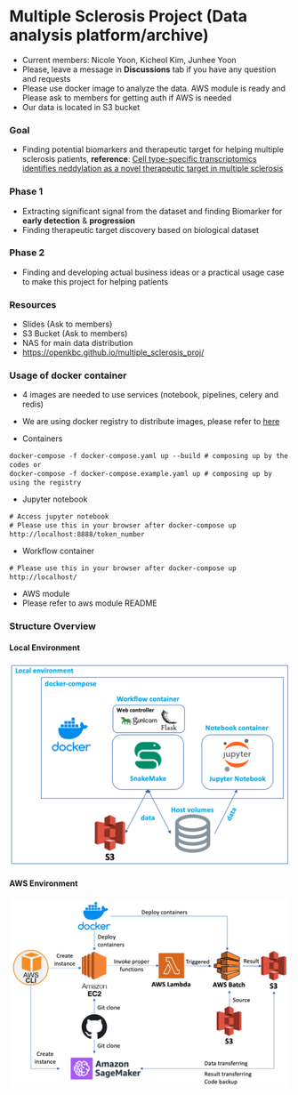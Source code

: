 # Multiple Sclerosis Project (Data analysis platform/archive)

* Current members: Nicole Yoon, Kicheol Kim, Junhee Yoon
* Please, leave a message in **Discussions** tab if you have any question and requests
* Please use docker image to analyze the data. AWS module is ready and Please ask to members for getting auth if AWS is needed
* Our data is located in S3 bucket

### Goal
* Finding potential biomarkers and therapeutic target for helping multiple sclerosis patients, **reference**: [Cell type-specific transcriptomics identifies neddylation as a novel therapeutic target in multiple sclerosis](https://pubmed.ncbi.nlm.nih.gov/33374005/)

### Phase 1
* Extracting significant signal from the dataset and finding Biomarker for **early detection** & **progression**
* Finding therapeutic target discovery based on biological dataset

### Phase 2
* Finding and developing actual business ideas or a practical usage case to make this project for helping patients

### Resources
* Slides (Ask to members)
* S3 Bucket (Ask to members)
* NAS for main data distribution
* https://openkbc.github.io/multiple_sclerosis_proj/

### Usage of docker container
* 4 images are needed to use services (notebook, pipelines, celery and redis)
* We are using docker registry to distribute images, please refer to [here](https://hub.docker.com/repository/docker/swiri021/openkbc_msproject/general)

* Containers
```shell
docker-compose -f docker-compose.yaml up --build # composing up by the codes or
docker-compose -f docker-compose.example.yaml up # composing up by using the registry
```

* Jupyter notebook
```
# Access jupyter notebook
# Please use this in your browser after docker-compose up 
http://localhost:8888/token_number
```

* Workflow container
```
# Please use this in your browser after docker-compose up
http://localhost/
```

* AWS module
* Please refer to aws module README

### Structure Overview

#### Local Environment
![overview1](README_resource/local_env.png)

#### AWS Environment
![overview1](README_resource/aws_detail_full.png)